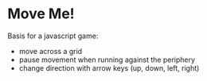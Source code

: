 # Move Me! 
Basis for a javascript game:
- move across a grid
- pause movement when running against the periphery
- change direction with arrow keys (up, down, left, right)